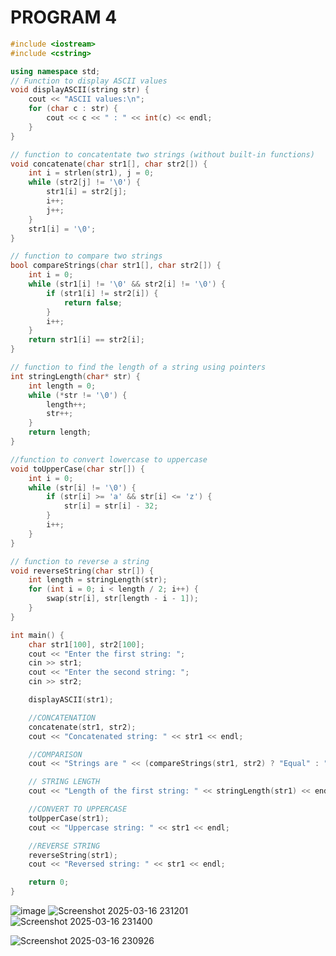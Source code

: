 # PROGRAM 4

```cpp
#include <iostream>
#include <cstring>

using namespace std;
// Function to display ASCII values
void displayASCII(string str) {
    cout << "ASCII values:\n"; 
    for (char c : str) {
        cout << c << " : " << int(c) << endl;
    }
}

// function to concatentate two strings (without built-in functions)
void concatenate(char str1[], char str2[]) {
    int i = strlen(str1), j = 0;
    while (str2[j] != '\0') {
        str1[i] = str2[j];
        i++;
        j++;
    }
    str1[i] = '\0';
}

// function to compare two strings
bool compareStrings(char str1[], char str2[]) {
    int i = 0;
    while (str1[i] != '\0' && str2[i] != '\0') {
        if (str1[i] != str2[i]) {
            return false;
        }
        i++;
    }
    return str1[i] == str2[i];
}

// function to find the length of a string using pointers
int stringLength(char* str) {
    int length = 0;
    while (*str != '\0') {
        length++;
        str++;
    }
    return length;
}

//function to convert lowercase to uppercase
void toUpperCase(char str[]) {
    int i = 0;
    while (str[i] != '\0') {
        if (str[i] >= 'a' && str[i] <= 'z') {
            str[i] = str[i] - 32;
        }
        i++;
    }
}

// function to reverse a string
void reverseString(char str[]) {
    int length = stringLength(str);
    for (int i = 0; i < length / 2; i++) {
        swap(str[i], str[length - i - 1]);
    }
}

int main() {
    char str1[100], str2[100];
    cout << "Enter the first string: ";
    cin >> str1;
    cout << "Enter the second string: ";    
    cin >> str2;

    displayASCII(str1);

    //CONCATENATION
    concatenate(str1, str2);
    cout << "Concatenated string: " << str1 << endl;

    //COMPARISON
    cout << "Strings are " << (compareStrings(str1, str2) ? "Equal" : "Not equal") << endl;

    // STRING LENGTH
    cout << "Length of the first string: " << stringLength(str1) << endl;

    //CONVERT TO UPPERCASE
    toUpperCase(str1);
    cout << "Uppercase string: " << str1 << endl;

    //REVERSE STRING
    reverseString(str1);
    cout << "Reversed string: " << str1 << endl;

    return 0;
}
```
![image](https://github.com/user-attachments/assets/f84c234b-beff-4a97-a6e2-ddc826e40a50)
![Screenshot 2025-03-16 231201](https://github.com/user-attachments/assets/1c38fce6-ccb4-4bf6-b066-d8a059b839a4)
![Screenshot 2025-03-16 231400](https://github.com/user-attachments/assets/7e738ae1-cd5e-44e6-97be-02f39fbb4a2b)

![Screenshot 2025-03-16 230926](https://github.com/user-attachments/assets/1ad4de54-77ba-4171-839e-9e9b8ac9cd97)

